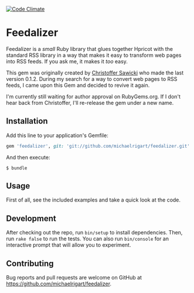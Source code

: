 [![Code Climate](https://codeclimate.com/github/michaelrigart/feedalizer/badges/gpa.svg)](https://codeclimate.com/github/michaelrigart/feedalizer)

# Feedalizer

Feedalizer is a *small* Ruby library that glues together Hpricot with the standard RSS library in a way that makes it easy to transform web pages into RSS feeds. If you ask me, it makes it *too* easy.

This gem was originally created by [Christoffer Sawicki](http://qerub.se/feedalizer) who made the last version 0.1.2. During my search for a way to convert web pages to RSS feeds, I came upon this Gem and decided to revive it again.

I'm currently still waiting for author approval on RubyGems.org. If I don't hear back from Christoffer, I'll re-release the gem under a new name.
## Installation

Add this line to your application's Gemfile:

```ruby
gem 'feedalizer', git: 'git://github.com/michaelrigart/feedalizer.git'
```

And then execute:

    $ bundle

<!---
Or install it yourself as:

    $ gem install feedalizer
--->

## Usage

First of all, see the included examples and take a quick look at the code.

## Development

After checking out the repo, run `bin/setup` to install dependencies. Then, run `rake false` to run the tests. You can also run `bin/console` for an interactive prompt that will allow you to experiment.

## Contributing

Bug reports and pull requests are welcome on GitHub at https://github.com/michaelrigart/feedalizer.

